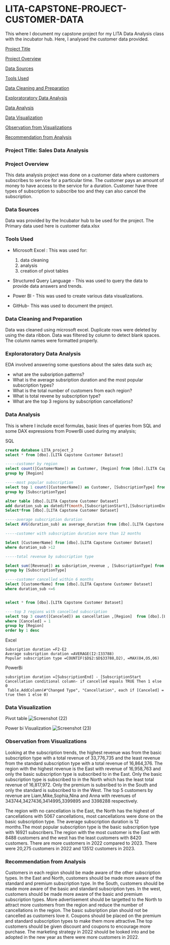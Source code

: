 # LITA-CAPSTONE-PROJECT-CUSTOMER-DATA

This where I document my capstone project for my LITA Data Analysis class with the incubator hub. Here, I analysed the customer data provided.

[Project Title](#project-title)

[Project Overview](#project-overview)

[Data Sources](#data-sources)

[Tools Used](#tools-used)

[Data Cleaning and Preparation](#data-cleaning-and-preparation)

[Exploratoratory Data Analysis](#exploratoratory-data-analysis)

[Data Analysis](#data-analysis)

[Data Visualization](#data-visualization)

[Observation from Visualizations](#observation-from-visualizations)

[Recommendation from Analysis](#recommendation-from-analysis)


### Project Title: Sales Data Analysis

### Project Overview
This data analysis project was done on a customer data where customers subscribes to service for a particular time. The customer pays an amount of money to have access to the service for a duration. Customer have three types of subscription to subscribe too and they can also cancel the subscription.

### Data Sources
Data was provided by the Incubator hub to be used for the project. The Primary data used here is customer data.xlsx

### Tools Used
- Microsoft Excel : This was used for:
  1.  data cleaning
  2.  analysis 
  3.  creation of pivot tables
- Structured Query Language - This was used to query the data to provide data answers and trends.
  
- Power BI - This was used to create various data visualizations.
  
- GitHub- This was used to document the project.
  
### Data Cleaning and Preparation
Data was cleaned using microsoft excel. Duplicate rows were deleted by using the data ribbon. Data was filtered by column to detect blank spaces. The column names were formatted properly.

### Exploratoratory Data Analysis
EDA involved answering some questions about the sales data such as;
- what are the subsription patterns?
- What is the average subsription duration and the most popular subscription types?
- What is the total number of customers from each region?
- What is total revene by subscription type?
- What are the top 3 regions by subscription cancellations?

 ### Data Analysis
  This is where I include excel formulas, basic lines of queries from SQL and some 
 DAX expressions from PowerBi used during my analysis;
 
 SQL

``` SQL
create database LITA_project_2
select * from [dbo].[LITA Capstone Customer Dataset]

-----customer by region
select count([CustomerName]) as Customer, [Region] from [dbo].[LITA Capstone Customer Dataset]
group by [Region]

-----most popular subscription
select top 1 count([CustomerName]) as Customer, [SubscriptionType] from [dbo].[LITA Capstone Customer Dataset]
group by [SubscriptionType]

alter table [dbo].[LITA Capstone Customer Dataset]
add duration_sub as datediff(month,[SubscriptionStart],[SubscriptionEnd])
Select*from [dbo].[LITA Capstone Customer Dataset]

-----average subscription duration
Select AVG(duration_sub) as average_duration from [dbo].[LITA Capstone Customer Dataset]

-----customer with subscription duration more than 12 months

Select [CustomerName] from [dbo].[LITA Capstone Customer Dataset]
where duration_sub >12

-----total revenue by subscription type

Select sum([Revenue]) as subsription_revenue , [SubscriptionType] from [dbo].[LITA Capstone Customer Dataset]
group by [SubscriptionType]

-----customer cancelled within 6 months
Select [CustomerName] from [dbo].[LITA Capstone Customer Dataset]
where duration_sub <=6


select * from [dbo].[LITA Capstone Customer Dataset]

----top 3 regions with cancelled subscription
select top 3 count([Canceled]) as cancellation ,[Region]  from [dbo].[LITA Capstone Customer Dataset]
where [Canceled] = 1
group by [Region]
order by 1 desc
```
Excel
```excel
Subsription duration =F2-E2
Average subsription duration =AVERAGE(I2:I33788)
Popular subscription type =COUNTIF($D$2:$D$33788,D2), =MAX(O4,O5,O6)
```
PowerBi
```powerbi
subsription duration =[SubscriptionEnd] - [SubscriptionStart
Cancellation conditional column- if cancelled equals TRUE Then 1 else 0
 Table.AddColumn(#"Changed Type", "Cancellation", each if [Canceled] = true then 1 else 0)
```

### Data Visualization
Pivot table
![Screenshot (22)](https://github.com/user-attachments/assets/241de696-faa8-40a4-a1ab-000844620a75)

Power bi Visualization
![Screenshot (23)](https://github.com/user-attachments/assets/9543c64e-e486-4c5c-930f-87c0e5ba866c)

### Observation from Visualizations
Looking at the subscription trends, the highest revenue was from the basic subscription type with a total revenue of 33,776,735 and the least revenue from the standard subscription type with a total revenue of 16,864,376. The region with the highest revenue is the East with revenue of 16,958,763 and only the basic subscription type is subscribed to in the East. Only the basic subscription type is subscribed to in the North which has the least total revenue of 16,817,972. Only the premium is subsribed to in the South and only the standard is subscribed to in the West. The top 5 customers by revenue are Liam,Mike,Sophia,Nina and Anna with revenues of 343744,3427436,3414995,3399895 and 3398288 respectively.

The region with no cancellation is the East, the North has the highest of cancellations with 5067 cancellations, most cancellations were done on the basic subscription type. The average subscription duration is 12 months.The most popular subscription type is the basic subscription type with 16921 subscribers.The region with the most customer is the East with 8488 customers and the west has the least customers with 8420 customers. There are more customers in 2022 compared to 2023. There were 20,275 customers in 2022 and 13512 customers in 2023.

### Recommendation from Analysis
Customers in each region should be made aware of the other subscription types. In the East and North, customers should be made more aware of the standard and premium subscription type. In the South, customers should be made more aware of the basic and standard subscription tyes. In the west, customers should be made more aware of the basic and premium subscription types. More advertisement should be targetted to the North to attract more customers from the region and reduce the number of cancellations in the region. The basic subsription plan should not be cancelled as customers love it. Coupons should be placed on the premium and standard subscription types to make them more attractive.The top customers should be given discount and coupons to encourage more purchase.
The marketing strategy in 2022 should be looked into and be adopted in the new year as there were more customers in 2022.
